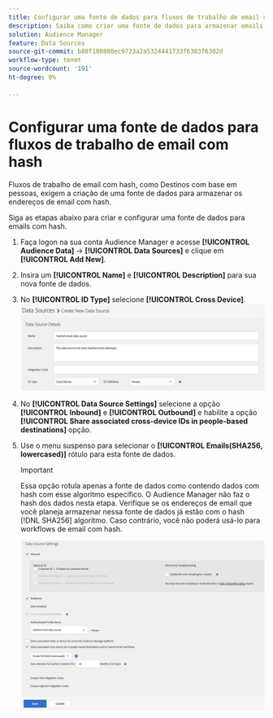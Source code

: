 ```yaml
---
title: Configurar uma fonte de dados para fluxos de trabalho de email com hash
description: Saiba como criar uma fonte de dados para armazenar emails com hash para fluxos de trabalho de email com hash.
solution: Audience Manager
feature: Data Sources
source-git-commit: b88f180808ec9723a2a5324441733f6383f6302d
workflow-type: tm+mt
source-wordcount: '191'
ht-degree: 0%

---
```



# Configurar uma fonte de dados para fluxos de trabalho de email com hash

Fluxos de trabalho de email com hash, como Destinos com base em pessoas, exigem a criação de uma fonte de dados para armazenar os endereços de email com hash.

Siga as etapas abaixo para criar e configurar uma fonte de dados para emails com hash.

1. Faça logon na sua conta Audience Manager e acesse **[!UICONTROL Audience Data]** -> **[!UICONTROL Data Sources]** e clique em **[!UICONTROL Add New]**.
1. Insira um **[!UICONTROL Name]** e **[!UICONTROL Description]** para sua nova fonte de dados.
1. No **[!UICONTROL ID Type]** selecione **[!UICONTROL Cross Device]**.
   ![Imagem da interface do Audience Manager mostrando a seção de detalhes da fonte de dados.](../features/assets/create-hashed-email-data-source.png)
1. No **[!UICONTROL Data Source Settings]** selecione a opção **[!UICONTROL Inbound]** e **[!UICONTROL Outbound]** e habilite a opção **[!UICONTROL Share associated cross-device IDs in people-based destinations]** opção.
1. Use o menu suspenso para selecionar o **[!UICONTROL Emails(SHA256, lowercased)]** rótulo para esta fonte de dados.

   >[!IMPORTANT]
   >
   >Essa opção rotula apenas a fonte de dados como contendo dados com hash com esse algoritmo específico. O Audience Manager não faz o hash dos dados nesta etapa. Verifique se os endereços de email que você planeja armazenar nessa fonte de dados já estão com o hash [!DNL SHA256] algoritmo. Caso contrário, você não poderá usá-lo para workflows de email com hash.

   ![Imagem da interface do Audience Manager mostrando a seção de configurações da fonte de dados.](../features/assets/data-source-settings.png)



